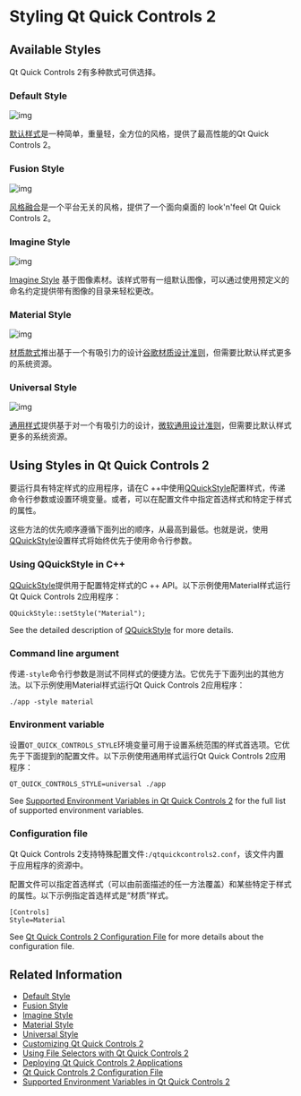 # Styling Qt Quick Controls 2



## Available Styles

Qt Quick Controls 2有多种款式可供选择。



### Default Style

![img](外观风格使用.assets/qtquickcontrols2-default-thumbnail.png)

[默认样式](https://doc.qt.io/qt-5/qtquickcontrols2-default.html)是一种简单，重量轻，全方位的风格，提供了最高性能的Qt Quick Controls 2。



### Fusion Style

![img](外观风格使用.assets/qtquickcontrols2-fusion-thumbnail.png)

[风格融合](https://doc.qt.io/qt-5/qtquickcontrols2-fusion.html)是一个平台无关的风格，提供了一个面向桌面的 look'n'feel Qt Quick Controls 2。



### Imagine Style

![img](外观风格使用.assets/qtquickcontrols2-imagine-thumbnail.png)

[Imagine Style](https://doc.qt.io/qt-5/qtquickcontrols2-imagine.html) 基于图像素材。该样式带有一组默认图像，可以通过使用预定义的命名约定提供带有图像的目录来轻松更改。

### Material Style

![img](外观风格使用.assets/qtquickcontrols2-material-thumbnail.png)

[材质款式](https://doc.qt.io/qt-5/qtquickcontrols2-material.html)推出基于一个有吸引力的设计[谷歌材质设计准则](https://www.google.com/design/spec/material-design/introduction.html)，但需要比默认样式更多的系统资源。



### Universal Style

![img](外观风格使用.assets/qtquickcontrols2-universal-thumbnail.png)

[通用样式](https://doc.qt.io/qt-5/qtquickcontrols2-universal.html)提供基于对一个有吸引力的设计，[微软通用设计准则](https://dev.windows.com/design)，但需要比默认样式更多的系统资源。



## Using Styles in Qt Quick Controls 2

要运行具有特定样式的应用程序，请在C ++中使用[QQuickStyle](https://doc.qt.io/qt-5/qquickstyle.html)配置样式，传递命令行参数或设置环境变量。或者，可以在配置文件中指定首选样式和特定于样式的属性。

这些方法的优先顺序遵循下面列出的顺序，从最高到最低。也就是说，使用[QQuickStyle](https://doc.qt.io/qt-5/qquickstyle.html)设置样式将始终优先于使用命令行参数。



### Using QQuickStyle in C++

[QQuickStyle](https://doc.qt.io/qt-5/qquickstyle.html)提供用于配置特定样式的C ++ API。以下示例使用Material样式运行Qt Quick Controls 2应用程序：

```
QQuickStyle::setStyle("Material");
```

See the detailed description of [QQuickStyle](https://doc.qt.io/qt-5/qquickstyle.html) for more details.



### Command line argument

传递`-style`命令行参数是测试不同样式的便捷方法。它优先于下面列出的其他方法。以下示例使用Material样式运行Qt Quick Controls 2应用程序：

```
./app -style material
```



### Environment variable

设置`QT_QUICK_CONTROLS_STYLE`环境变量可用于设置系统范围的样式首选项。它优先于下面提到的配置文件。以下示例使用通用样式运行Qt Quick Controls 2应用程序：

```
QT_QUICK_CONTROLS_STYLE=universal ./app
```

See [Supported Environment Variables in Qt Quick Controls 2](https://doc.qt.io/qt-5/qtquickcontrols2-environment.html) for the full list of supported environment variables.



### Configuration file

Qt Quick Controls 2支持特殊配置文件`:/qtquickcontrols2.conf`，该文件内置于应用程序的资源中。

配置文件可以指定首选样式（可以由前面描述的任一方法覆盖）和某些特定于样式的属性。以下示例指定首选样式是“材质”样式。

```
[Controls]
Style=Material
```

See [Qt Quick Controls 2 Configuration File](https://doc.qt.io/qt-5/qtquickcontrols2-configuration.html) for more details about the configuration file.



## Related Information

- [Default Style](https://doc.qt.io/qt-5/qtquickcontrols2-default.html)
- [Fusion Style](https://doc.qt.io/qt-5/qtquickcontrols2-fusion.html)
- [Imagine Style](https://doc.qt.io/qt-5/qtquickcontrols2-imagine.html)
- [Material Style](https://doc.qt.io/qt-5/qtquickcontrols2-material.html)
- [Universal Style](https://doc.qt.io/qt-5/qtquickcontrols2-universal.html)
- [Customizing Qt Quick Controls 2](https://doc.qt.io/qt-5/qtquickcontrols2-customize.html)
- [Using File Selectors with Qt Quick Controls 2](https://doc.qt.io/qt-5/qtquickcontrols2-fileselectors.html)
- [Deploying Qt Quick Controls 2 Applications](https://doc.qt.io/qt-5/qtquickcontrols2-deployment.html)
- [Qt Quick Controls 2 Configuration File](https://doc.qt.io/qt-5/qtquickcontrols2-configuration.html)
- [Supported Environment Variables in Qt Quick Controls 2](https://doc.qt.io/qt-5/qtquickcontrols2-environment.html)